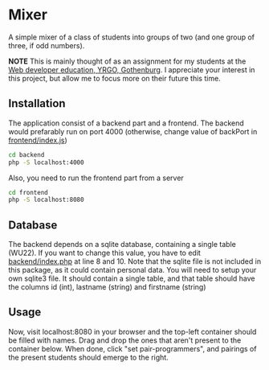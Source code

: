 # Mixer

A simple mixer of a class of students into groups of two (and one group of three, if odd numbers).

**NOTE** This is mainly thought of as an assignment for my students at the [Web developer education, YRGO, Gothenburg](https://www.yrgo.se/program/webbutvecklare). I appreciate your interest in this project, but allow me to focus more on their future this time.

## Installation

The application consist of a backend part and a frontend. The backend would prefarably run on port 4000 (otherwise, change value of backPort in [frontend/index.js](frontend/index.js))

```bash
cd backend
php -S localhost:4000
```

Also, you need to run the frontend part from a server

```bash
cd frontend
php -S localhost:8080
```

## Database

The backend depends on a sqlite database, containing a single table (WU22). If you want to change this value, you have to edit [backend/index.php](backend/index.php) at line 8 and 10. Note that the sqlite file is not included in this package, as it could contain personal data. You will need to setup your own sqlite3 file. It should contain a single table, and that table should have the columns id (int), lastname (string) and firstname (string)

## Usage

Now, visit localhost:8080 in your browser and the top-left container should be filled with names. Drag and drop the ones that aren't present to the container below. When done, click "set pair-programmers", and pairings of the present students should emerge to the right.
